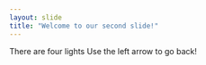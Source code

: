 ```yaml
---
layout: slide
title: "Welcome to our second slide!"
---
```

There are four lights
Use the left arrow to go back!
